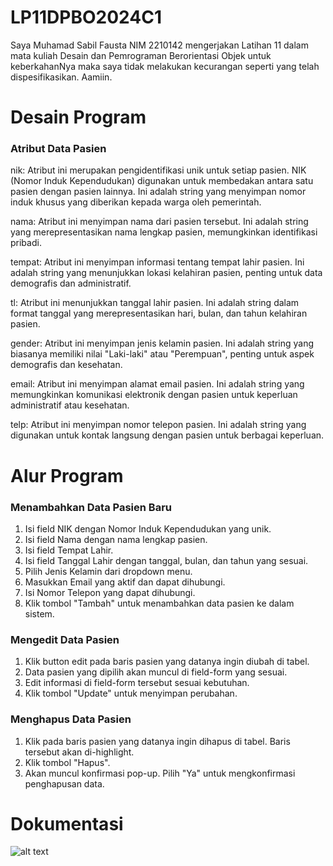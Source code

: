 # LP11DPBO2024C1

Saya Muhamad Sabil Fausta NIM 2210142 mengerjakan Latihan 11 dalam mata kuliah Desain dan Pemrograman Berorientasi Objek
untuk keberkahanNya maka saya tidak melakukan kecurangan seperti yang telah dispesifikasikan. Aamiin.

# Desain Program

### Atribut Data Pasien

nik: Atribut ini merupakan pengidentifikasi unik untuk setiap pasien. NIK (Nomor Induk Kependudukan) digunakan untuk membedakan antara satu pasien dengan pasien lainnya. Ini adalah string yang menyimpan nomor induk khusus yang diberikan kepada warga oleh pemerintah.

nama: Atribut ini menyimpan nama dari pasien tersebut. Ini adalah string yang merepresentasikan nama lengkap pasien, memungkinkan identifikasi pribadi.

tempat: Atribut ini menyimpan informasi tentang tempat lahir pasien. Ini adalah string yang menunjukkan lokasi kelahiran pasien, penting untuk data demografis dan administratif.

tl: Atribut ini menunjukkan tanggal lahir pasien. Ini adalah string dalam format tanggal yang merepresentasikan hari, bulan, dan tahun kelahiran pasien.

gender: Atribut ini menyimpan jenis kelamin pasien. Ini adalah string yang biasanya memiliki nilai "Laki-laki" atau "Perempuan", penting untuk aspek demografis dan kesehatan.

email: Atribut ini menyimpan alamat email pasien. Ini adalah string yang memungkinkan komunikasi elektronik dengan pasien untuk keperluan administratif atau kesehatan.

telp: Atribut ini menyimpan nomor telepon pasien. Ini adalah string yang digunakan untuk kontak langsung dengan pasien untuk berbagai keperluan.

# Alur Program

### Menambahkan Data Pasien Baru

1. Isi field NIK dengan Nomor Induk Kependudukan yang unik.
2. Isi field Nama dengan nama lengkap pasien.
3. Isi field Tempat Lahir.
4. Isi field Tanggal Lahir dengan tanggal, bulan, dan tahun yang sesuai.
5. Pilih Jenis Kelamin dari dropdown menu.
6. Masukkan Email yang aktif dan dapat dihubungi.
7. Isi Nomor Telepon yang dapat dihubungi.
8. Klik tombol "Tambah" untuk menambahkan data pasien ke dalam sistem.

### Mengedit Data Pasien

1. Klik button edit pada baris pasien yang datanya ingin diubah di tabel.
2. Data pasien yang dipilih akan muncul di field-form yang sesuai.
3. Edit informasi di field-form tersebut sesuai kebutuhan.
4. Klik tombol "Update" untuk menyimpan perubahan.

### Menghapus Data Pasien

1. Klik pada baris pasien yang datanya ingin dihapus di tabel. Baris tersebut akan di-highlight.
2. Klik tombol "Hapus".
3. Akan muncul konfirmasi pop-up. Pilih "Ya" untuk mengkonfirmasi penghapusan data.

# Dokumentasi

![alt text](dokumentasi.gif)
